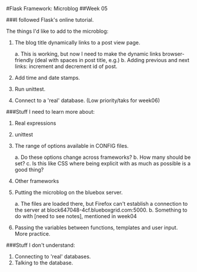 #Flask Framework: Microblog
##Week 05

###I followed Flask's online tutorial. 

The things I'd like to add to the microblog:

1. The blog title dynamically links to a post view page.
	
	a. This is working, but now I need to make the dynamic links browser-friendly (deal with spaces in post title, e.g.)
	b. Adding previous and next links: increment and decrement id of post.

2. Add time and date stamps.
3. Run unittest.
4. Connect to a 'real' database. (Low priority/taks for week06)

###Stuff I need to learn more about:

1. Real expressions
2. unittest
3. The range of options available in CONFIG files.
	
	a. Do these options change across frameworks?
	b. How many should be set? 
	c. Is this like CSS where being explicit with as much as possible is a good thing?

4. Other frameworks
5. Putting the microblog on the bluebox server.

	a. The files are loaded there, but 
		Firefox can't establish a connection to the server 
		at block647048-4cf.blueboxgrid.com:5000.
	b. Something to do with [need to see notes], mentioned in week04

6. Passing the variables between functions, templates and user input. More practice.

###Stuff I don't understand:
1. Connecting to 'real' databases.
2. Talking to the database. 